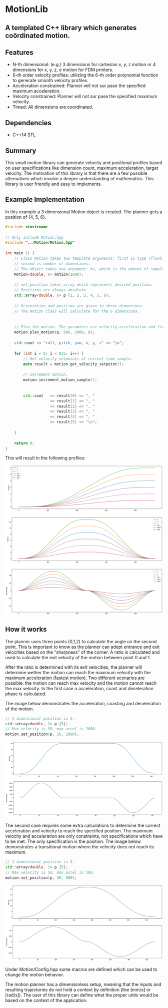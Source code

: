 # MotionLib
## A templated C++ library which generates coördinated motion.

## Features
- N-th dimensional: (e.g.) 3 dimensions for cartesian x, y, z motion or 4 dimensions for x, y, z, e motion for FDM printers.
- 6-th order velocity profiles: utilizing the 6-th order polynomial function to generate smooth velocity profiles.
- Acceleration constrained: Planner will not sur pase the specified maximum acceleration.
- Velocity constrained: Planner will not sur pase the specified maximum velocity.
- Timed: All dimensions are coordinated.

## Dependencies
- C++14 STL

## Summary
This small motion library can generate velocity and positional profiles based on user specifications like dimension count, maximum acceleration, target velocity. 
The motivation of this library is that there are a few possible alternatives which involve a deeper understanding of mathematics. This library is user friendly and easy to implements.

## Example Implementation
In this example a 3 dimensional Motion object is created. The planner gets a position of {4, 5, 6}. 

```C++
#include <iostream>

// Only include Motion.hpp
#include "../Motion/Motion.hpp"

int main () {
    // Class Motion takes two template arguments: first is type (float, double, int etc.), 
    // second is number of dimensions.
    // The object takes one argument: hz, which is the amount of samples created per second (or resolution).
    Motion<double, 6> motion(1000);

    // set_position takes array which represents desired position.
    // Positions are always absolute.
    std::array<double, 6> p {1, 2, 3, 4, 5, 6};

    // Orientation and position are given in three dimensions.
    // The motion class will calculate for the 6 dimensions.


    // Plan the motion. The paramters are velocity acceleration and final velocity respectively.
    motion.plan_motion(p, 500, 2000, 0);

    std::cout << "roll, pitch, yaw, x, y, z" << "\n";

    for (int i = 0; i < 935; i++) {
        // Get velocity setpoints of current time sample.
        auto result = motion.get_velocity_setpoint();

        // Increment motion.
        motion.increment_motion_sample();


        std::cout   << result[0] << ", " 
                    << result[1] << ", " 
                    << result[2] << ", "
                    << result[3] << ", " 
                    << result[4] << ", " 
                    << result[5] << "\n";
                    
    }
    
    return 0;
}
```
This will result in the following profiles:

![Result](img/example.png)

## How it works
The planner uses three points (0,1,2) to calculate the angle on the second point. This is important to know as the planner can adept entrance and exit velocities based on the "sharpness" of the corner. A ratio is calculated and used to calculate the exit velocity of the motion between point 0 and 1. 

After the ratio is determined with its exit velocities, the planner will determine wether the motion can reach the maximum velocity with the maximum acceleration (fastest motion). Two different scenarios are possible: the motion can reach max velocity and the motion cannot reach the max velocity. In the first case a acceleration, coast and deceleration phase is calculated.

The image below demonstrates the acceleration, coasting and deceleration of the motion.
```C++
// 1 dimensional position is 5.
std::array<double, 1> p {5};
// Max velocity is 50, max accel is 2000.
motion.set_position(p, 50, 2000);
```
![Result](img/coast.png)

The second case requires some extra calculations to determine the correct acceleration and velocity to reach the specified position. The maximum velocity and acceleration are only constraints, not specifications which have to be met. The only specification is the position. The image below demonstrates a transitional motion where the velocity does not reach its maximum.
```C++
// 1 dimensional position is 5.
std::array<double, 1> p {5};
// Max velocity is 50, max accel is 500.
motion.set_position(p, 50, 500);
```
![Result](img/transition.png)

Under Motion/Config.hpp some macros are defined which can be used to change the motion behavior.

The motion planner has a dimensionless setup, meaning that the inputs and resulting trajectories do not hold a context by definition (like [mm/s] or [rad/s]). The user of this library can define what the proper units would be based on the context of the application.